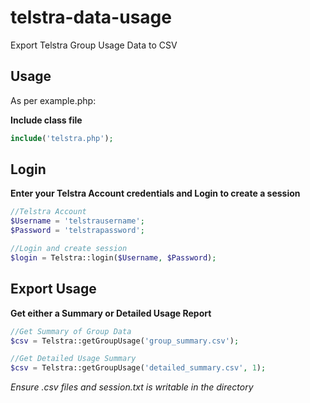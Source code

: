 # telstra-data-usage
Export Telstra Group Usage Data to CSV

## Usage

As per example.php:

<b>Include class file</b>
```php
include('telstra.php');
```

## Login

<b>Enter your Telstra Account credentials and Login to create a session</b>

```php
//Telstra Account
$Username = 'telstrausername';
$Password = 'telstrapassword';

//Login and create session
$login = Telstra::login($Username, $Password);
```

## Export Usage
<b>Get either a Summary or Detailed Usage Report</b>

```php
//Get Summary of Group Data
$csv = Telstra::getGroupUsage('group_summary.csv');

//Get Detailed Usage Summary
$csv = Telstra::getGroupUsage('detailed_summary.csv', 1);
```

<i>Ensure .csv files and session.txt is writable in the directory</i>
